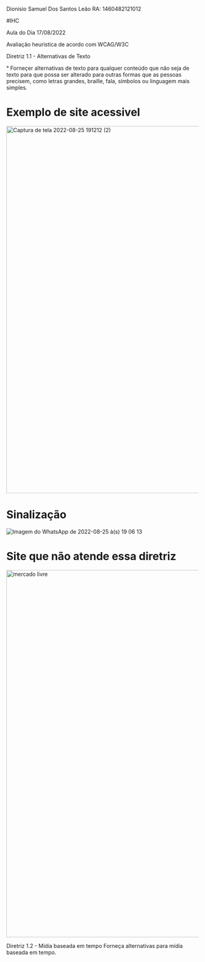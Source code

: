 Dionisio Samuel Dos Santos Leão
RA: 	1460482121012

#IHC

Aula do Dia  17/08/2022

Avaliação heuristica de acordo com WCAG/W3C

Diretriz 1.1 - Alternativas de Texto

° Forneçer alternativas de texto para qualquer conteúdo que não seja de texto para que possa ser alterado para outras formas que as pessoas precisem, como letras grandes, braille, fala, símbolos ou linguagem mais simples.

# Exemplo de site acessivel
<img width="960" alt="Captura de tela 2022-08-25 191212 (2)" src="https://user-images.githubusercontent.com/88494278/186779138-394f2f17-c069-4b06-96fc-a0e9cd84ffdb.png">

# Sinalização

![Imagem do WhatsApp de 2022-08-25 à(s) 19 06 13](https://user-images.githubusercontent.com/88494278/186779470-831fccdf-b9f9-4ac5-a38a-764f04fff2ce.jpg)



# Site que não atende essa diretriz
<img width="960" alt="mercado livre" src="https://user-images.githubusercontent.com/88494278/186778936-139c9e70-d928-4ba8-8cba-16f448688440.png">






Diretriz 1.2 - Mídia baseada em tempo
Forneça alternativas para mídia baseada em tempo.


